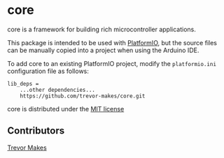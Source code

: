 # core

core is a framework for building rich microcontroller applications.

This package is intended to be used with [PlatformIO](https://platformio.org/), but the source files can be manually copied into a project when using the Arduino IDE.

To add core to an existing PlatformIO project, modify the `platformio.ini` configuration file as follows:

```
lib_deps =
    ...other dependencies...
    https://github.com/trevor-makes/core.git
```

core is distributed under the [MIT license](LICENSE.txt)

## Contributors

[Trevor Makes](mailto:the.trevor.makes@gmail.com)
